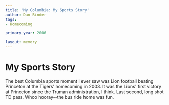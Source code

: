 ```yaml
---
title: 'My Columbia: My Sports Story'
author: Dan Binder
tags:
- Homecoming

primary_year: 2006

layout: memory
---
```


# My Sports Story

The best Columbia sports moment I ever saw was Lion football beating Princeton at the Tigers' homecoming in 2003.  It was the Lions' first victory at Princeton since the Truman administration, I think.  Last second, long shot TD pass.  Whoo hooray--the bus ride home was fun.
